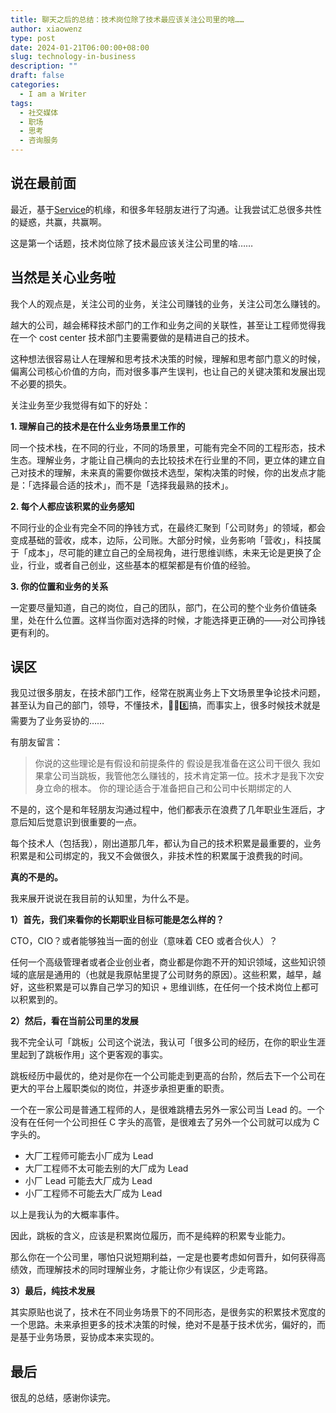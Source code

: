 ```yaml
---
title: 聊天之后的总结：技术岗位除了技术最应该关注公司里的啥……
author: xiaowenz
type: post
date: 2024-01-21T06:00:00+08:00
slug: technology-in-business
description: ""
draft: false
categories:
  - I am a Writer
tags:
  - 社交媒体
  - 职场
  - 思考
  - 咨询服务
---
```


## 说在最前面

最近，基于[Service](https://www.buymeacoffee.com/xiaowenz)的机缘，和很多年轻朋友进行了沟通。让我尝试汇总很多共性的疑惑，共赢，共赢啊。

这是第一个话题，技术岗位除了技术最应该关注公司里的啥……

## 当然是关心业务啦

我个人的观点是，关注公司的业务，关注公司赚钱的业务，关注公司怎么赚钱的。

越大的公司，越会稀释技术部门的工作和业务之间的关联性，甚至让工程师觉得我在一个 cost center 技术部门主要需要做的是精进自己的技术。

这种想法很容易让人在理解和思考技术决策的时候，理解和思考部门意义的时候，偏离公司核心价值的方向，而对很多事产生误判，也让自己的关键决策和发展出现不必要的损失。

关注业务至少我觉得有如下的好处：

**1. 理解自己的技术是在什么业务场景里工作的**

同一个技术栈，在不同的行业，不同的场景里，可能有完全不同的工程形态，技术生态。理解业务，才能让自己横向的去比较技术在行业里的不同，更立体的建立自己对技术的理解，未来真的需要你做技术选型，架构决策的时候，你的出发点才能是：「选择最合适的技术」，而不是「选择我最熟的技术」。

**2. 每个人都应该积累的业务感知**

不同行业的企业有完全不同的挣钱方式，在最终汇聚到「公司财务」的领域，都会变成基础的营收，成本，边际，公司账。大部分时候，业务影响「营收」，科技属于「成本」，尽可能的建立自己的全局视角，进行思维训练，未来无论是更换了企业，行业，或者自己创业，这些基本的框架都是有价值的经验。

**3. 你的位置和业务的关系**

一定要尽量知道，自己的岗位，自己的团队，部门，在公司的整个业务价值链条里，处在什么位置。这样当你面对选择的时候，才能选择更正确的——对公司挣钱更有利的。

## 误区

我见过很多朋友，在技术部门工作，经常在脱离业务上下文场景里争论技术问题，甚至认为自己的部门，领导，不懂技术，🦐🐔8️⃣搞，而事实上，很多时候技术就是需要为了业务妥协的……

有朋友留言：

> 你说的这些理论是有假设和前提条件的
> 假设是我准备在这公司干很久
> 我如果拿公司当跳板，我管他怎么赚钱的，技术肯定第一位。技术才是我下次安身立命的根本。
> 你的理论适合于准备把自己和公司中长期绑定的人

不是的，这个是和年轻朋友沟通过程中，他们都表示在浪费了几年职业生涯后，才意后知后觉意识到很重要的一点。

每个技术人（包括我），刚出道那几年，都认为自己的技术积累是最重要的，业务积累是和公司绑定的，我又不会做很久，非技术性的积累属于浪费我的时间。

**真的不是的。**

我来展开说说在我目前的认知里，为什么不是。

**1）首先，我们来看你的长期职业目标可能是怎么样的？**

CTO，CIO？或者能够独当一面的创业（意味着 CEO 或者合伙人）？

任何一个高级管理者或者企业创业者，商业都是你跑不开的知识领域，这些知识领域的底层是通用的（也就是我原帖里提了公司财务的原因）。这些积累，越早，越好，这些积累是可以靠自己学习的知识 + 思维训练，在任何一个技术岗位上都可以积累到的。

**2）然后，看在当前公司里的发展**

我不完全认可「跳板」公司这个说法，我认可「很多公司的经历，在你的职业生涯里起到了跳板作用」这个更客观的事实。

跳板经历中最优的，绝对是你在一个公司能走到更高的台阶，然后去下一个公司在更大的平台上履职类似的岗位，并逐步承担更重的职责。

一个在一家公司是普通工程师的人，是很难跳槽去另外一家公司当 Lead 的。一个没有在任何一个公司担任 C 字头的高管，是很难去了另外一个公司就可以成为 C 字头的。

- 大厂工程师可能去小厂成为 Lead
- 大厂工程师不太可能去别的大厂成为 Lead
- 小厂 Lead 可能去大厂成为 Lead
- 小厂工程师不可能去大厂成为 Lead

以上是我认为的大概率事件。

因此，跳板的含义，应该是积累岗位履历，而不是纯粹的积累专业能力。

那么你在一个公司里，哪怕只说短期利益，一定是也要考虑如何晋升，如何获得高绩效，而理解技术的同时理解业务，才能让你少有误区，少走弯路。

**3）最后，纯技术发展**

其实原贴也说了，技术在不同业务场景下的不同形态，是很务实的积累技术宽度的一个思路。未来承担更多的技术决策的时候，绝对不是基于技术优劣，偏好的，而是基于业务场景，妥协成本来实现的。

## 最后

很乱的总结，感谢你读完。